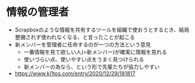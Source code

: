 # 情報の管理者

- Scrapboxのような情報を共有するツールを組織で使おうとするとき、結局整備されず使われなくなる、と言ったことが起こる
- 新メンバーを管理者に任命するのが一つの方法という意見
  - 一番情報を見て欲しい人(=新メンバー)が確実に情報を見れる
  - 使いづらい点、使いやすい点をうまく見つけられる
  - 新メンバーの為なら、という形で先輩たちが協力しやすい
- https://www.ki1tos.com/entry/2020/12/29/181817
